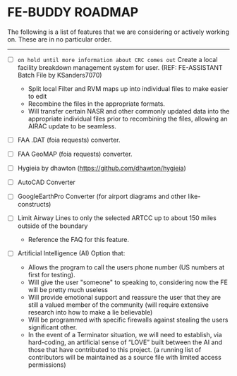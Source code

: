# FE-BUDDY ROADMAP


The following is a list of features that we are considering or actively working on. These are in no particular order.

---

- [ ] `on hold until more information about CRC comes out` Create a local facility breakdown management system for user. (REF: FE-ASSISTANT Batch File by KSanders7070)
  - Split local Filter and RVM maps up into individual files to make easier to edit
  - Recombine the files in the appropriate formats.
  - Will transfer certain NASR and other commonly updated data into the appropriate individual files prior to recombining the files, allowing an AIRAC update to be seamless.

- [ ] FAA .DAT (foia requests) converter.

- [ ] FAA GeoMAP (foia requests) converter.

- [ ] Hygieia by dhawton (https://github.com/dhawton/hygieia)

- [ ] AutoCAD Converter

- [ ] GoogleEarthPro Converter (for airport diagrams and other like-constructs)

- [ ] Limit Airway Lines to only the selected ARTCC up to about 150 miles outside of the boundary
  - Reference the FAQ for this feature.

- [ ] Artificial Intelligence (AI) Option that:
  - Allows the program to call the users phone number (US numbers at first for testing).
  - Will give the user "someone" to speaking to, considering now the FE will be pretty much useless
  - Will provide emotional support and reassure the user that they are still a valued member of the community (will require extensive research into how to make a lie believable)
  - Will be programmed with specific firewalls against stealing the users significant other.
  - In the event of a Terminator situation, we will need to establish, via hard-coding, an artificial sense of “LOVE” built between the AI and those that have contributed to this project. (a running list of contributors will be maintained as a source file with limited access permissions)
